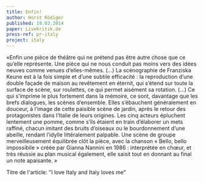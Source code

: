 ```yaml
---
title: Enfin!
author: Horst Rödiger
published: 19.03.2014
paper: Livekritik.de
press-ref: pr-italy
project: italy
---
```


«Enfin une pièce de théâtre qui ne prétend pas être autre chose que ce qu’elle représente. Une pièce qui ne nous conduit pas moins vers des idées neuves comme venues d’elles-mêmes. (…) La scénographie de Franziska Keune est à la fois simple et d’une subtile efficacité : la reproduction d’une double façade de maison au revêtement en éternit, qui s’étend sur toute la surface de scène, sur roulettes, ce qui permet aisément sa rotation. (…) Ce qui s’imprime le plus fortement dans la mémoire, ce sont, davantage que les brefs dialogues, les scènes d’ensemble. Elles s’ébauchent généralement en douceur, à l’image de cette paisible scène de jardin, après le retour des protagonistes dans l’Italie de leurs origines. Les cinq acteurs épluchent lentement une pomme, comme s’ils étaient en train d’élaborer un mets raffiné, chacun imitant des bruits d’oiseaux ou le bourdonnement d’une abeille, rendant l’idylle littéralement palpable. Une scène de groupe merveilleusement équilibrée clôt la pièce, avec la chanson « Bello, bello impossibile » créée par Gianna Nannini en 1986 : interprétée en chœur, et très réussie au plan musical également, elle saisit tout en donnant au final un note apaisante. »

Titre de l'article: "I love Italy and Italy loves me"

